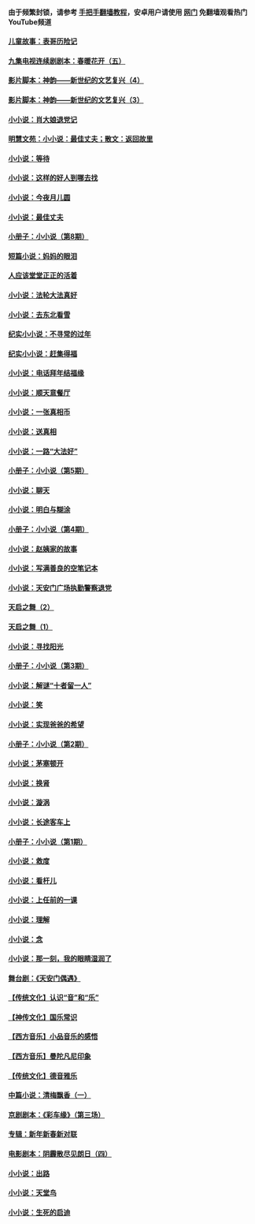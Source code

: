 #### 由于频繁封锁，请参考 [手把手翻墙教程](https://github.com/gfw-breaker/guides/wiki/)，安卓用户请使用 [网门](https://github.com/gfw-breaker/nogfw/blob/master/dl.md?t=07030200) 免翻墙观看热门YouTube频道 

#### [儿童故事：表哥历险记](../pages/328/383535.md?t=07030200) 

#### [九集电视连续剧剧本：春暖花开（五）](../pages/328/275919.md?t=07030200) 

#### [影片脚本：神韵——新世纪的文艺复兴（4）](../pages/328/266089.md?t=07030200) 

#### [影片脚本：神韵——新世纪的文艺复兴（3）](../pages/328/266087.md?t=07030200) 

#### [小小说：肖大娘退党记](../pages/328/239807.md?t=07030200) 

#### [明慧文苑：小小说：最佳丈夫；散文：返回故里](../pages/328/3439.md?t=07030200) 

#### [小小说：等待](../pages/328/223927.md?t=07030200) 

#### [小小说：这样的好人到哪去找](../pages/328/209396.md?t=07030200) 

#### [小小说：今夜月儿圆](../pages/328/193588.md?t=07030200) 

#### [小小说：最佳丈夫](../pages/328/190938.md?t=07030200) 

#### [小册子：小小说（第8期）](../pages/328/188202.md?t=07030200) 

#### [短篇小说：妈妈的眼泪](../pages/328/187712.md?t=07030200) 

#### [人应该堂堂正正的活着](../pages/328/182430.md?t=07030200) 

#### [小小说：法轮大法真好](../pages/328/174669.md?t=07030200) 

#### [小小说：去东北看雪](../pages/328/173882.md?t=07030200) 

#### [纪实小小说：不寻常的过年](../pages/328/173187.md?t=07030200) 

#### [纪实小小说：赶集得福](../pages/328/172652.md?t=07030200) 

#### [小小说：电话拜年结福缘](../pages/328/172533.md?t=07030200) 

#### [小小说：顺天意餐厅](../pages/328/170182.md?t=07030200) 

#### [小小说：一张真相币](../pages/328/169410.md?t=07030200) 

#### [小小说：送真相](../pages/328/166713.md?t=07030200) 

#### [小小说：一路“大法好”](../pages/328/162016.md?t=07030200) 

#### [小册子：小小说（第5期）](../pages/328/161131.md?t=07030200) 

#### [小小说：聊天](../pages/328/159640.md?t=07030200) 

#### [小小说：明白与糊涂](../pages/328/158101.md?t=07030200) 

#### [小册子：小小说（第4期）](../pages/328/158006.md?t=07030200) 

#### [小小说：赵姨家的故事](../pages/328/157843.md?t=07030200) 

#### [小小说：写满善良的空笔记本](../pages/328/157382.md?t=07030200) 

#### [小小说：天安门广场执勤警察退党](../pages/328/156982.md?t=07030200) 

#### [天启之舞（2）](../pages/328/153440.md?t=07030200) 

#### [天启之舞（1）](../pages/328/153439.md?t=07030200) 

#### [小小说：寻找阳光](../pages/328/153065.md?t=07030200) 

#### [小册子：小小说（第3期）](../pages/328/151715.md?t=07030200) 

#### [小小说：解谜“十者留一人”](../pages/328/148967.md?t=07030200) 

#### [小小说：笑](../pages/328/148905.md?t=07030200) 

#### [小小说：实现爸爸的希望](../pages/328/148096.md?t=07030200) 

#### [小册子：小小说（第2期）](../pages/328/147214.md?t=07030200) 

#### [小小说：茅塞顿开](../pages/328/147030.md?t=07030200) 

#### [小小说：换肾](../pages/328/146770.md?t=07030200) 

#### [小小说：漩涡](../pages/328/146683.md?t=07030200) 

#### [小小说：长途客车上](../pages/328/145076.md?t=07030200) 

#### [小册子：小小说（第1期）](../pages/328/143963.md?t=07030200) 

#### [小小说：救度](../pages/328/143927.md?t=07030200) 

#### [小小说：看杆儿](../pages/328/142137.md?t=07030200) 

#### [小小说：上任前的一课](../pages/328/140808.md?t=07030200) 

#### [小小说：理解](../pages/328/140476.md?t=07030200) 

#### [小小说：念](../pages/328/139513.md?t=07030200) 

#### [小小说：那一刻，我的眼睛湿润了](../pages/328/138476.md?t=07030200) 

#### [舞台剧：《天安门偶遇》](../pages/328/117155.md?t=07030200) 

#### [【传统文化】认识“音”和“乐”](../pages/328/108667.md?t=07030200) 

#### [【神传文化】国乐常识](../pages/328/104225.md?t=07030200) 

#### [【西方音乐】小品音乐的感悟](../pages/328/102924.md?t=07030200) 

#### [【西方音乐】曼陀凡尼印象](../pages/328/102922.md?t=07030200) 

#### [【传统文化】德音雅乐](../pages/328/102923.md?t=07030200) 

#### [中篇小说：清梅飘香（一）](../pages/328/101058.md?t=07030200) 

#### [京剧剧本：《彩车缘》（第三场）](../pages/328/96434.md?t=07030200) 

#### [专辑：新年新春新对联](../pages/328/94991.md?t=07030200) 

#### [电影剧本：阴霾散尽见朗日（四）](../pages/328/87081.md?t=07030200) 

#### [小小说：出路](../pages/328/84848.md?t=07030200) 

#### [小小说：天堂鸟](../pages/328/83084.md?t=07030200) 

#### [小小说：生死的启迪](../pages/328/70977.md?t=07030200) 

